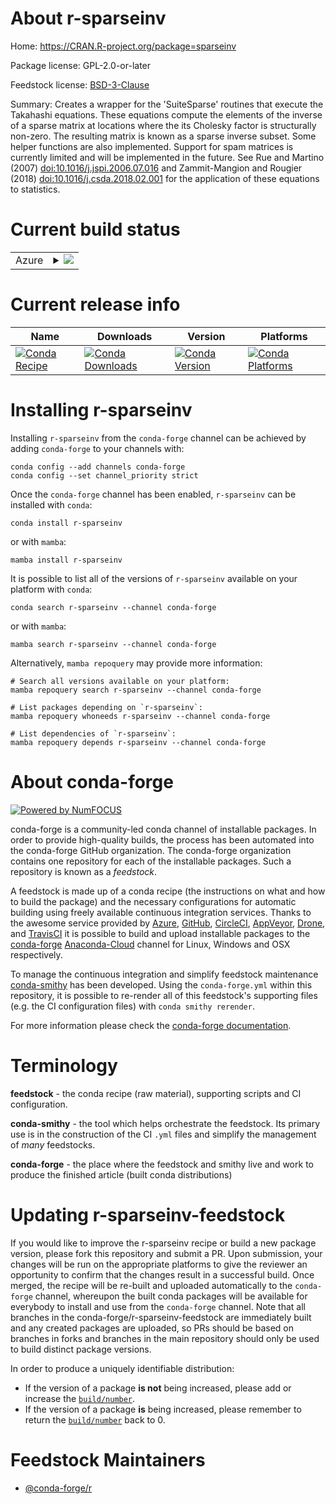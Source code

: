 About r-sparseinv
=================

Home: https://CRAN.R-project.org/package=sparseinv

Package license: GPL-2.0-or-later

Feedstock license: [BSD-3-Clause](https://github.com/conda-forge/r-sparseinv-feedstock/blob/main/LICENSE.txt)

Summary: Creates a wrapper for the 'SuiteSparse' routines  that execute the Takahashi equations. These equations compute the elements of the inverse of a sparse matrix at locations where the its Cholesky factor is structurally non-zero. The resulting matrix is known as a  sparse inverse subset. Some helper functions are also implemented.  Support for spam matrices is currently limited and will be implemented  in the future. See Rue and Martino (2007) <doi:10.1016/j.jspi.2006.07.016>  and Zammit-Mangion and Rougier (2018) <doi:10.1016/j.csda.2018.02.001> for the  application of these equations to statistics.

Current build status
====================


<table>
    
  <tr>
    <td>Azure</td>
    <td>
      <details>
        <summary>
          <a href="https://dev.azure.com/conda-forge/feedstock-builds/_build/latest?definitionId=2475&branchName=main">
            <img src="https://dev.azure.com/conda-forge/feedstock-builds/_apis/build/status/r-sparseinv-feedstock?branchName=main">
          </a>
        </summary>
        <table>
          <thead><tr><th>Variant</th><th>Status</th></tr></thead>
          <tbody><tr>
              <td>linux_64_r_base4.1</td>
              <td>
                <a href="https://dev.azure.com/conda-forge/feedstock-builds/_build/latest?definitionId=2475&branchName=main">
                  <img src="https://dev.azure.com/conda-forge/feedstock-builds/_apis/build/status/r-sparseinv-feedstock?branchName=main&jobName=linux&configuration=linux_64_r_base4.1" alt="variant">
                </a>
              </td>
            </tr><tr>
              <td>linux_64_r_base4.2</td>
              <td>
                <a href="https://dev.azure.com/conda-forge/feedstock-builds/_build/latest?definitionId=2475&branchName=main">
                  <img src="https://dev.azure.com/conda-forge/feedstock-builds/_apis/build/status/r-sparseinv-feedstock?branchName=main&jobName=linux&configuration=linux_64_r_base4.2" alt="variant">
                </a>
              </td>
            </tr><tr>
              <td>osx_64_r_base4.1</td>
              <td>
                <a href="https://dev.azure.com/conda-forge/feedstock-builds/_build/latest?definitionId=2475&branchName=main">
                  <img src="https://dev.azure.com/conda-forge/feedstock-builds/_apis/build/status/r-sparseinv-feedstock?branchName=main&jobName=osx&configuration=osx_64_r_base4.1" alt="variant">
                </a>
              </td>
            </tr><tr>
              <td>osx_64_r_base4.2</td>
              <td>
                <a href="https://dev.azure.com/conda-forge/feedstock-builds/_build/latest?definitionId=2475&branchName=main">
                  <img src="https://dev.azure.com/conda-forge/feedstock-builds/_apis/build/status/r-sparseinv-feedstock?branchName=main&jobName=osx&configuration=osx_64_r_base4.2" alt="variant">
                </a>
              </td>
            </tr><tr>
              <td>win_64</td>
              <td>
                <a href="https://dev.azure.com/conda-forge/feedstock-builds/_build/latest?definitionId=2475&branchName=main">
                  <img src="https://dev.azure.com/conda-forge/feedstock-builds/_apis/build/status/r-sparseinv-feedstock?branchName=main&jobName=win&configuration=win_64_" alt="variant">
                </a>
              </td>
            </tr>
          </tbody>
        </table>
      </details>
    </td>
  </tr>
</table>

Current release info
====================

| Name | Downloads | Version | Platforms |
| --- | --- | --- | --- |
| [![Conda Recipe](https://img.shields.io/badge/recipe-r--sparseinv-green.svg)](https://anaconda.org/conda-forge/r-sparseinv) | [![Conda Downloads](https://img.shields.io/conda/dn/conda-forge/r-sparseinv.svg)](https://anaconda.org/conda-forge/r-sparseinv) | [![Conda Version](https://img.shields.io/conda/vn/conda-forge/r-sparseinv.svg)](https://anaconda.org/conda-forge/r-sparseinv) | [![Conda Platforms](https://img.shields.io/conda/pn/conda-forge/r-sparseinv.svg)](https://anaconda.org/conda-forge/r-sparseinv) |

Installing r-sparseinv
======================

Installing `r-sparseinv` from the `conda-forge` channel can be achieved by adding `conda-forge` to your channels with:

```
conda config --add channels conda-forge
conda config --set channel_priority strict
```

Once the `conda-forge` channel has been enabled, `r-sparseinv` can be installed with `conda`:

```
conda install r-sparseinv
```

or with `mamba`:

```
mamba install r-sparseinv
```

It is possible to list all of the versions of `r-sparseinv` available on your platform with `conda`:

```
conda search r-sparseinv --channel conda-forge
```

or with `mamba`:

```
mamba search r-sparseinv --channel conda-forge
```

Alternatively, `mamba repoquery` may provide more information:

```
# Search all versions available on your platform:
mamba repoquery search r-sparseinv --channel conda-forge

# List packages depending on `r-sparseinv`:
mamba repoquery whoneeds r-sparseinv --channel conda-forge

# List dependencies of `r-sparseinv`:
mamba repoquery depends r-sparseinv --channel conda-forge
```


About conda-forge
=================

[![Powered by
NumFOCUS](https://img.shields.io/badge/powered%20by-NumFOCUS-orange.svg?style=flat&colorA=E1523D&colorB=007D8A)](https://numfocus.org)

conda-forge is a community-led conda channel of installable packages.
In order to provide high-quality builds, the process has been automated into the
conda-forge GitHub organization. The conda-forge organization contains one repository
for each of the installable packages. Such a repository is known as a *feedstock*.

A feedstock is made up of a conda recipe (the instructions on what and how to build
the package) and the necessary configurations for automatic building using freely
available continuous integration services. Thanks to the awesome service provided by
[Azure](https://azure.microsoft.com/en-us/services/devops/), [GitHub](https://github.com/),
[CircleCI](https://circleci.com/), [AppVeyor](https://www.appveyor.com/),
[Drone](https://cloud.drone.io/welcome), and [TravisCI](https://travis-ci.com/)
it is possible to build and upload installable packages to the
[conda-forge](https://anaconda.org/conda-forge) [Anaconda-Cloud](https://anaconda.org/)
channel for Linux, Windows and OSX respectively.

To manage the continuous integration and simplify feedstock maintenance
[conda-smithy](https://github.com/conda-forge/conda-smithy) has been developed.
Using the ``conda-forge.yml`` within this repository, it is possible to re-render all of
this feedstock's supporting files (e.g. the CI configuration files) with ``conda smithy rerender``.

For more information please check the [conda-forge documentation](https://conda-forge.org/docs/).

Terminology
===========

**feedstock** - the conda recipe (raw material), supporting scripts and CI configuration.

**conda-smithy** - the tool which helps orchestrate the feedstock.
                   Its primary use is in the construction of the CI ``.yml`` files
                   and simplify the management of *many* feedstocks.

**conda-forge** - the place where the feedstock and smithy live and work to
                  produce the finished article (built conda distributions)


Updating r-sparseinv-feedstock
==============================

If you would like to improve the r-sparseinv recipe or build a new
package version, please fork this repository and submit a PR. Upon submission,
your changes will be run on the appropriate platforms to give the reviewer an
opportunity to confirm that the changes result in a successful build. Once
merged, the recipe will be re-built and uploaded automatically to the
`conda-forge` channel, whereupon the built conda packages will be available for
everybody to install and use from the `conda-forge` channel.
Note that all branches in the conda-forge/r-sparseinv-feedstock are
immediately built and any created packages are uploaded, so PRs should be based
on branches in forks and branches in the main repository should only be used to
build distinct package versions.

In order to produce a uniquely identifiable distribution:
 * If the version of a package **is not** being increased, please add or increase
   the [``build/number``](https://docs.conda.io/projects/conda-build/en/latest/resources/define-metadata.html#build-number-and-string).
 * If the version of a package **is** being increased, please remember to return
   the [``build/number``](https://docs.conda.io/projects/conda-build/en/latest/resources/define-metadata.html#build-number-and-string)
   back to 0.

Feedstock Maintainers
=====================

* [@conda-forge/r](https://github.com/conda-forge/r/)

